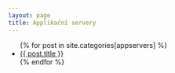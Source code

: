 ```yaml
---
layout: page
title: Applikační servery
---
```

<ul>
{% for post in site.categories[appservers] %}
   <li><a href="{{ post.url }}">{{ post.title }}</a></li>
{% endfor %}
</ul>

